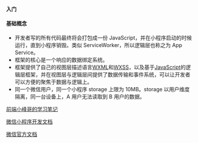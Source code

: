 #### 入门

#### 基础概念

- 开发者写的所有代码最终将会打包成一份 JavaScript，并在小程序启动的时候运行，直到小程序销毁。类似 ServiceWorker，所以逻辑层也称之为 App Service。
- 框架的核心是一个响应的数据绑定系统。
- 框架提供了自己的视图层描述语言[WXML](https://www.w3cschool.cn/weixinapp/weixinapp-wxml.html)和[WXSS](https://www.w3cschool.cn/weixinapp/weixinapp-wxss.html)，以及基于[JavaScript](https://www.w3cschool.cn/javascript/)的逻辑层框架，并在视图层与逻辑层间提供了数据传输和事件系统，可以让开发者可以方便的聚焦于数据与逻辑上。
- 同一个微信用户，同一个小程序 storage 上限为 10MB。storage 以用户维度隔离，同一台设备上，A 用户无法读取到 B 用户的数据。



[前端小峰哥的学习笔记](http://www.xuefeng666.com/miniprogram/miniprogram/#%E5%B0%8F%E7%A8%8B%E5%BA%8F%E6%B3%A8%E5%86%8C%E9%A1%BB%E7%9F%A5)

[微信小程序开发文档](https://www.w3cschool.cn/weixinapp/weixinapp-app.html)

[微信官方文档](https://developers.weixin.qq.com/miniprogram/dev/)






